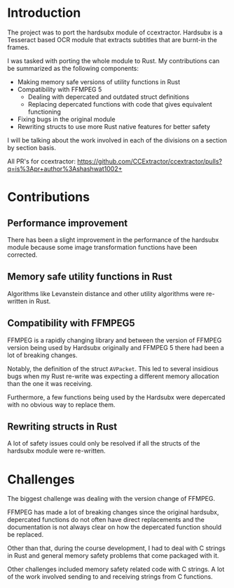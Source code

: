 # Introduction

The project was to port the hardsubx module of ccextractor. Hardsubx is a Tesseract based OCR module that extracts subtitles that are burnt-in the frames. 

I was tasked with porting the whole module to Rust. My contributions can be summarized as the following components:

- Making memory safe versions of utility functions in Rust
- Compatibility with FFMPEG 5
  - Dealing with depercated and outdated struct definitions
  - Replacing depercated functions with code that gives equivalent functioning
- Fixing bugs in the original module
- Rewriting structs to use more Rust native features for better safety 

I will be talking about the work involved in each of the divisions on a section by section basis.

All PR's for ccextractor: https://github.com/CCExtractor/ccextractor/pulls?q=is%3Apr+author%3Ashashwat1002+

# Contributions

## Performance improvement

There has been a slight improvement in the performance of the hardsubx module because some image transformation functions have been corrected.

## Memory safe utility functions in Rust

Algorithms like Levanstein distance and other utility algorithms were re-written in Rust. 

 

## Compatibility with FFMPEG5

FFMPEG is a rapidly changing library and between the version of FFMPEG version being used by Hardsubx originally and FFMPEG 5 there had been a lot of breaking changes. 

Notably, the definition of the struct `AVPacket`. This led to several insidious bugs when my Rust re-write was expecting a different memory allocation than the one it was receiving.

Furthermore, a few functions being used by the Hardsubx were depercated with no obvious way to replace them. 

## Rewriting structs in Rust

A lot of safety issues could only be resolved if all the structs of the hardsubx module were re-written. 

# Challenges

The biggest challenge was dealing with the version change of FFMPEG.

FFMPEG has made a lot of breaking changes since the original hardsubx, depercated functions do not often have direct replacements and the documentation is not always clear on how the depercated function should be replaced.

Other than that, during the course development, I had to deal with C strings in Rust and general memory safety problems that come packaged with it.

Other challenges included memory safety related code with C strings. A lot of the work involved sending to and receiving strings from C functions.





